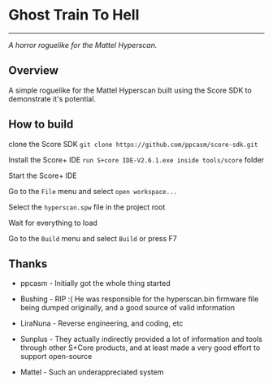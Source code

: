 # Ghost Train To Hell

------

*A horror roguelike for the Mattel Hyperscan.*

## Overview

A simple roguelike for the Mattel Hyperscan built using the Score SDK to demonstrate it's potential.

## How to build

clone the Score SDK `git clone https://github.com/ppcasm/score-sdk.git`

Install the Score+ IDE `run S+core IDE-V2.6.1.exe inside tools/score` folder

Start the Score+ IDE

Go to the `File` menu and select `open workspace...`

Select the `hyperscan.spw` file in the project root

Wait for everything to load

Go to the `Build` menu and select `Build` or press F7

## Thanks

- ppcasm - Initially got the whole thing started

- Bushing - RIP :( He was responsible for the hyperscan.bin firmware file being dumped originally, and a good source of valid information
- LiraNuna - Reverse engineering, and coding, etc
- Sunplus - They actually indirectly provided a lot of information and tools through other S+Core products, and at least made a very good effort to support open-source
- Mattel - Such an underappreciated system

